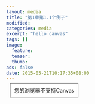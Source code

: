 ```yaml
---
layout: media
title: "第1章第1.1个例子"
modified:
categories: media
excerpt: "hello canvas"
tags: []
image:
  feature:
  teaser:
  thumb:
ads: false
date: 2015-05-21T10:17:35+08:00
---
```


<style>
	#canvas {
		margin: 10px;
		padding: 10px;
		background: #ffffff;
		border: thin inset #aaaaaa;
	}
</style>

<canvas id="canvas" width="600" height="300">
	您的浏览器不支持Canvas
</canvas>
<script src="{{ site.url }}/js/CH1/example-1.1/example.js"></script>